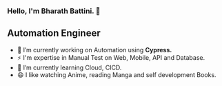 ### Hello, I'm Bharath Battini. 👋
## Automation Engineer
<!--
**bharathbattini/bharathbattini** is a ✨ _special_ ✨ repository because its `README.md` (this file) appears on your GitHub profile.

Here are some ideas to get you started:

- 🔭 I’m currently working on ...
- 🌱 I’m currently learning ...
- 👯 I’m looking to collaborate on ...
- 🤔 I’m looking for help with ...
- 💬 Ask me about ...
- 📫 How to reach me: ...
- 😄 Pronouns: ...
- ⚡ Fun fact: ...
-->

- 🔭 I’m currently working on Automation using **Cypress.**
- ⚡ I'm expertise in Manual Test on Web, Mobile, API and Database.
- 🌱 I’m currently learning Cloud, CICD.
- 😄 I like watching Anime, reading Manga and self development Books.

